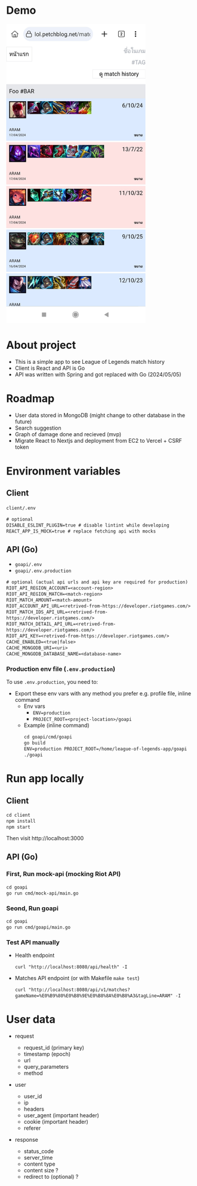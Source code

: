 # Demo

<img src="/demos/demo-1.jpg" alt="App demo" height="800px" />

# About project

- This is a simple app to see League of Legends match history
- Client is React and API is Go
- API was written with Spring and got replaced with Go (2024/05/05)

# Roadmap

- User data stored in MongoDB (might change to other database in the future)
- Search suggestion
- Graph of damage done and recieved (mvp)
- Migrate React to Nextjs and deployment from EC2 to Vercel + CSRF token

# Environment variables

## Client

`client/.env`

```
# optional
DISABLE_ESLINT_PLUGIN=true # disable lintint while developing
REACT_APP_IS_MOCK=true # replace fetching api with mocks
```

## API (Go)

- `goapi/.env`
- `goapi/.env.production`

```
# optional (actual api urls and api key are required for production)
RIOT_API_REGION_ACCOUNT=<account-region>
RIOT_API_REGION_MATCH=<match-region>
RIOT_MATCH_AMOUNT=<match-amount>
RIOT_ACCOUNT_API_URL=<retrived-from-https://developer.riotgames.com/>
RIOT_MATCH_IDS_API_URL=<retrived-from-https://developer.riotgames.com/>
RIOT_MATCH_DETAIL_API_URL=<retrived-from-https://developer.riotgames.com/>
RIOT_API_KEY=<retrived-from-https://developer.riotgames.com/>
CACHE_ENABLED=<true|false>
CACHE_MONGODB_URI=<uri>
CACHE_MONGODB_DATABASE_NAME=<database-name>
```

### Production env file (`.env.production`)

To use `.env.production`, you need to:

- Export these env vars with any method you prefer e.g. profile file, inline command
  - Env vars
    - `ENV=production`
    - `PROJECT_ROOT=<project-location>/goapi`
  - Example (inline command)
    ```
    cd goapi/cmd/goapi
    go build
    ENV=production PROJECT_ROOT=/home/league-of-legends-app/goapi ./goapi
    ```

# Run app locally

## Client

```
cd client
npm install
npm start
```

Then visit http://localhost:3000

## API (Go)

### First, Run mock-api (mocking Riot API)

```
cd goapi
go run cmd/mock-api/main.go
```

### Seond, Run goapi

```
cd goapi
go run cmd/goapi/main.go
```

### Test API manually

- Health endpoint
  ```
  curl "http://localhost:8080/api/health" -I
  ```
- Matches API endpoint (or with Makefile `make test`)
  ```
  curl "http://localhost:8080/api/v1/matches?gameName=%E0%B9%80%E0%B8%9E%E0%B8%8A%E0%B8%A3&tagLine=ARAM" -I
  ```

# User data

- request
  - request_id (primary key)
  - timestamp (epoch)
  - url
  - query_parameters
  - method

- user
  - user_id
  - ip
  - headers
  - user_agent (important header)
  - cookie (important header)
  - referer

- response
  - status_code
  - server_time
  - content type
  - content size ?
  - redirect to (optional) ?
